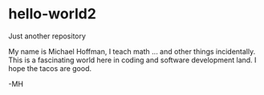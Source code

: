 hello-world2
============

Just another repository

My name is Michael Hoffman, I teach math ... and other things incidentally.
This is a fascinating world here in coding and software development land. I hope the tacos are good.

-MH

